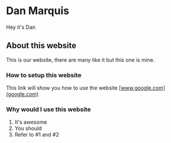 # Dan Marquis
Hey it's Dan


## About this website
This is our website, there are many like it but this one is mine.

### How to setup this website
This link will show you how to use the website [www.google.com](google.com)

### Why would I use this website
1. It's awesome
2. You should
3. Refer to #1 and #2
